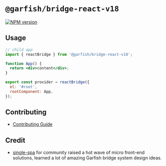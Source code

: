 # `@garfish/bridge-react-v18`

[![NPM version](https://img.shields.io/npm/v/@garfish/bridge-react-v18.svg?style=flat-square)](https://www.npmjs.com/package/@garfish/bridge-react-v18)

## Usage

```jsx
// child app
import { reactBridge } from '@garfish/bridge-react-v18';

function App() {
  return <div>content</div>;
}

export const provider = reactBridge({
  el: '#root',
  rootComponent: App,
});
```

## Contributing

- [Contributing Guide](https://github.com/modern-js-dev/garfish/blob/main/CONTRIBUTING.md)

## Credit

- [single-spa](https://github.com/single-spa/single-spa) for community raised a hot wave of micro front-end solutions, learned a lot of amazing Garfish bridge system design ideas.
